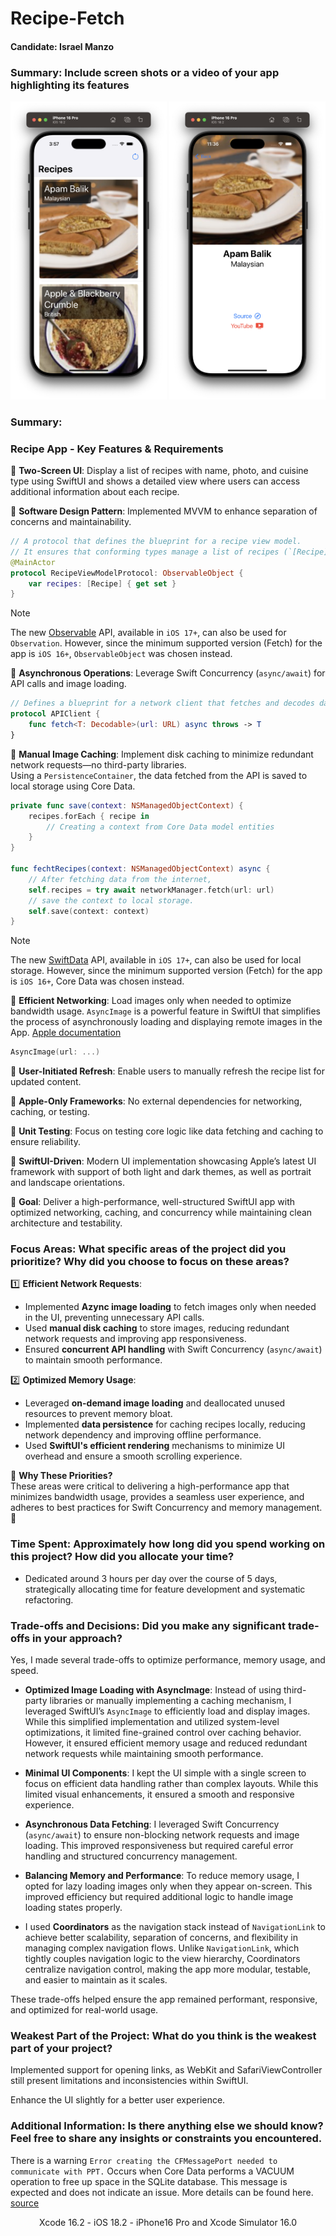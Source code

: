 # Recipe-Fetch
#### Candidate: Israel Manzo
### Summary: Include screen shots or a video of your app highlighting its features
<p align="center">
<img src="img/main.png" width="250"> <img src="img/detail.png" width="250">
</p>

### Summary:

### **Recipe App - Key Features & Requirements**  

🔹 **Two-Screen UI**: Display a list of recipes with name, photo, and cuisine type using SwiftUI and shows a detailed view where users can access additional information about each recipe.

🔹 **Software Design Pattern**: Implemented MVVM to enhance separation of concerns and maintainability.
```swift
// A protocol that defines the blueprint for a recipe view model.
// It ensures that conforming types manage a list of recipes (`[Recipe]`) and are observed on the main thread.
@MainActor
protocol RecipeViewModelProtocol: ObservableObject {
    var recipes: [Recipe] { get set }
}
```
> [!NOTE]
> The new [Observable](https://developer.apple.com/documentation/swiftui/migrating-from-the-observable-object-protocol-to-the-observable-macro) API, available in `iOS 17+`, can also be used for `Observation`. However, since the minimum supported version (Fetch) for the app is `iOS 16+`, `ObservableObject` was chosen instead.

🔹 **Asynchronous Operations**: Leverage Swift Concurrency (`async/await`) for API calls and image loading.  
```swift
// Defines a blueprint for a network client that fetches and decodes data from a given URL.
protocol APIClient {
    func fetch<T: Decodable>(url: URL) async throws -> T
}
```

🔹 **Manual Image Caching**: Implement disk caching to minimize redundant network requests—no third-party libraries.  
Using a `PersistenceContainer`, the data fetched from the API is saved to local storage using Core Data.
```swift
private func save(context: NSManagedObjectContext) {
    recipes.forEach { recipe in
        // Creating a context from Core Data model entities
    }
}

func fechtRecipes(context: NSManagedObjectContext) async {
    // After fetching data from the internet,
    self.recipes = try await networkManager.fetch(url: url)
    // save the context to local storage.
    self.save(context: context)
}
```

> [!NOTE]
> The new [SwiftData](https://developer.apple.com/documentation/swiftdata/) API, available in `iOS 17+`, can also be used for local storage. However, since the minimum supported version (Fetch) for the app is `iOS 16+`, Core Data was chosen instead.


🔹 **Efficient Networking**: Load images only when needed to optimize bandwidth usage. `AsyncImage` is a powerful feature in SwiftUI that simplifies the process of asynchronously loading and displaying remote images in the App. [Apple documentation](https://developer.apple.com/documentation/swiftui/asyncimage)
```swift
AsyncImage(url: ...)
```

🔹 **User-Initiated Refresh**: Enable users to manually refresh the recipe list for updated content.  

🔹 **Apple-Only Frameworks**: No external dependencies for networking, caching, or testing.  

🔹 **Unit Testing**: Focus on testing core logic like data fetching and caching to ensure reliability.  

🔹 **SwiftUI-Driven**: Modern UI implementation showcasing Apple’s latest UI framework with support of both light and dark themes, as well as portrait and landscape orientations.  

🚀 **Goal**: Deliver a high-performance, well-structured SwiftUI app with optimized networking, caching, and concurrency while maintaining clean architecture and testability. 

### Focus Areas: What specific areas of the project did you prioritize? Why did you choose to focus on these areas?
 

1️⃣ **Efficient Network Requests**:  
   - Implemented **Azync image loading** to fetch images only when needed in the UI, preventing unnecessary API calls.  
   - Used **manual disk caching** to store images, reducing redundant network requests and improving app responsiveness.  
   - Ensured **concurrent API handling** with Swift Concurrency (`async/await`) to maintain smooth performance.  

2️⃣ **Optimized Memory Usage**:  
   - Leveraged **on-demand image loading** and deallocated unused resources to prevent memory bloat.  
   - Implemented **data persistence** for caching recipes locally, reducing network dependency and improving offline performance.  
   - Used **SwiftUI's efficient rendering** mechanisms to minimize UI overhead and ensure a smooth scrolling experience.  

🔹 **Why These Priorities?**  
   These areas were critical to delivering a high-performance app that minimizes bandwidth usage, provides a seamless user experience, and adheres to best practices for Swift Concurrency and memory management. 🚀

### Time Spent: Approximately how long did you spend working on this project? How did you allocate your time?

- Dedicated around 3 hours per day over the course of 5 days, strategically allocating time for feature development and systematic refactoring.

### Trade-offs and Decisions: Did you make any significant trade-offs in your approach?

Yes, I made several trade-offs to optimize performance, memory usage, and speed.  

- **Optimized Image Loading with AsyncImage**: Instead of using third-party libraries or manually implementing a caching mechanism, I leveraged SwiftUI’s `AsyncImage` to efficiently load and display images. While this simplified implementation and utilized system-level optimizations, it limited fine-grained control over caching behavior. However, it ensured efficient memory usage and reduced redundant network requests while maintaining smooth performance. 

- **Minimal UI Components**: I kept the UI simple with a single screen to focus on efficient data handling rather than complex layouts. While this limited visual enhancements, it ensured a smooth and responsive experience.  

- **Asynchronous Data Fetching**: I leveraged Swift Concurrency (`async/await`) to ensure non-blocking network requests and image loading. This improved responsiveness but required careful error handling and structured concurrency management.  

- **Balancing Memory and Performance**: To reduce memory usage, I opted for lazy loading images only when they appear on-screen. This improved efficiency but required additional logic to handle image loading states properly.  

- I used **Coordinators** as the navigation stack instead of `NavigationLink` to achieve better scalability, separation of concerns, and flexibility in managing complex navigation flows. Unlike `NavigationLink`, which tightly couples navigation logic to the view hierarchy, Coordinators centralize navigation control, making the app more modular, testable, and easier to maintain as it scales.

These trade-offs helped ensure the app remained performant, responsive, and optimized for real-world usage.

### Weakest Part of the Project: What do you think is the weakest part of your project?

Implemented support for opening links, as WebKit and SafariViewController still present limitations and inconsistencies within SwiftUI.

Enhance the UI slightly for a better user experience.

### Additional Information: Is there anything else we should know? Feel free to share any insights or constraints you encountered.

There is a warning `Error creating the CFMessagePort needed to communicate with PPT.` Occurs when Core Data performs a VACUUM operation to free up space in the SQLite database. This message is expected and does not indicate an issue. More details can be found here. [source](https://stackoverflow.com/questions/69002421/coredata-annotation-postsavemaintenance-incremental-vacuum-with-freelist-coun)



<p align="center">
    Xcode 16.2 - iOS 18.2 - iPhone16 Pro and Xcode Simulator 16.0
</p>